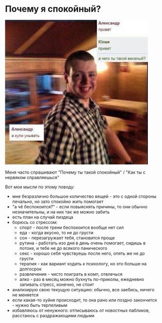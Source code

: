 # Почему я спокойный?

![](no_despair.jpg)

Меня часто спрашивают "Почему ты такой спокойный" / "Как ты с нервяком справляешься"

Вот мои мысли по этому поводу:

- мне безразлично большое количество вещей - это с одной стороны печально, но зато спокойно жить помогает
- "а чё беспокоится?" - если повыяснять причины, то они обычно незначительны, и на них так же можно забить
- есть план на случай пиздеца
- борюсь со стрессом:
    - спорт - после трени беспокоится вообще нет сил
    - еда - когда вкусно, то не до грусти
    - сон - перезагружает тебя, становится проще
    - рутина - работать изо дня в день очень помогает, сидишь в потоке, и тебе не до всякого панического
    - секс - хорошо себя чувствуешь после него, опять же не до грусти
    - терапия - как вариант ходить к психологу, но это больше на долгосрок
    - развлечения - чисто поиграть в комп, отвлечься
    - алко - раз в месяц можно бухнуть по-приколы, ежедневно запивать стресс, конечно, не стоит
- анализирую свою текущую ситуацию: обычно, все заебись, ничего не меняется
- если какая-то хуйня происходит, то она рано или поздно закончится - нужно быть терпеливым
- избавляюсь от ненужного: отписываюсь от новостных пабликов, расстаюсь с раздражающими людьми 

